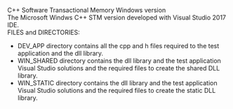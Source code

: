 C++ Software Transactional Memory Windows version<br>
The Microsoft Windws C++ STM version developed with Visual Studio 2017 IDE.<br>
FILES and DIRECTORIES:<br>
* DEV_APP directory contains all the cpp and h files required to the test application and the dll library.<br>
* WIN_SHARED directory contains the dll library and the test application Visual Studio solutions and the required files to create the shared DLL library.<br>
* WIN_STATIC directory contains the dll library and the test application Visual Studio solutions and the required files to create the static DLL library.<br>
